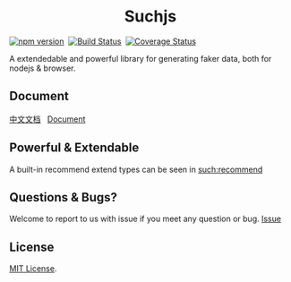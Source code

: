 <h1 align="center">Suchjs</h1>

[![npm version](https://badge.fury.io/js/suchjs.svg)](https://badge.fury.io/js/suchjs)&nbsp;&nbsp;[![Build Status](https://travis-ci.com/suchjs/such.svg?branch=master)](https://travis-ci.com/suchjs/such)&nbsp;&nbsp;[![Coverage Status](https://coveralls.io/repos/github/suchjs/such/badge.svg?branch=master)](https://coveralls.io/github/suchjs/such?branch=master)

A extendedable and powerful library for generating faker data, both for nodejs & browser.

## Document

[中文文档](https://suchjs.github.io/vp-suchjs) &nbsp; [Document](https://suchjs.github.io/vp-suchjs/en)

## Powerful & Extendable

A built-in recommend extend types can be seen in [such:recommend](./src/extends/recommend.ts)
## Questions & Bugs?

Welcome to report to us with issue if you meet any question or bug. [Issue](https://github.com/suchjs/such/issues)

## License

[MIT License](./LICENSE).
